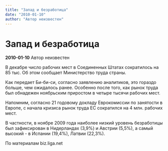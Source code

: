 ```yaml
---
title: "Запад и безработица"
date: "2010-01-10"
author: "Автор неизвестен"
---
```


# Запад и безработица

**2010-01-10** Автор неизвестен

В декабре число рабочих мест в Соединенных Штатах сократилось на 85 тыс. Об этом сообщает Министерство труда страны.

Как передает Би-би-си, согласно заявлению аналитиков, это гораздо больше, чем ожидалось ранее. Особенно после того, как рынок труда был обнадежен ноябрьским приростом в четыре тысячи рабочих мест.

Напомним, согласно 21 годовому докладу Еврокомиссии по занятости в Европе, с начала кризиса рынок труда ЕС сократился на 4 млн. рабочих мест.

В частности, в ноябре 2009 года наиболее низкий уровень безработицы был зафиксирован в Нидерландах (3,9%) и Австрии (5,5%), а самый высокий - в Испании (19,4%), Латвии (22,3%).

По материалам biz.liga.net